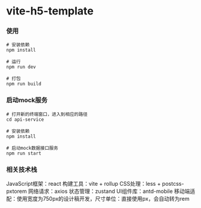 # vite-h5-template

### 使用
```
# 安装依赖
npm install

# 运行
npm run dev

# 打包
npm run build
```

### 启动mock服务
```
# 打开新的终端窗口，进入到相应的路径
cd api-service

# 安装依赖
npm install

# 启动mock数据接口服务
npm run start
```

### 相关技术栈
JavaScript框架：react
构建工具：vite + rollup
CSS处理：less + postcss-pxtorem
网络请求：axios
状态管理：zustand
UI组件库：antd-mobile
移动端适配：使用宽度为750px的设计稿开发，尺寸单位：直接使用px，会自动转为rem
